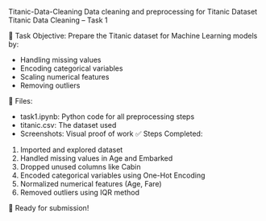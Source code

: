 Titanic-Data-Cleaning
Data cleaning and preprocessing for Titanic Dataset
Titanic Data Cleaning – Task 1

🧠 Task Objective:
Prepare the Titanic dataset for Machine Learning models by:
- Handling missing values
- Encoding categorical variables
- Scaling numerical features
- Removing outliers

📁 Files:
- task1.ipynb: Python code for all preprocessing steps
- titanic.csv: The dataset used
- Screenshots: Visual proof of work
✅ Steps Completed:
1. Imported and explored dataset
2. Handled missing values in Age and Embarked
3. Dropped unused columns like Cabin
4. Encoded categorical variables using One-Hot Encoding
5. Normalized numerical features (Age, Fare)
6. Removed outliers using IQR method

 🚀 Ready for submission!
